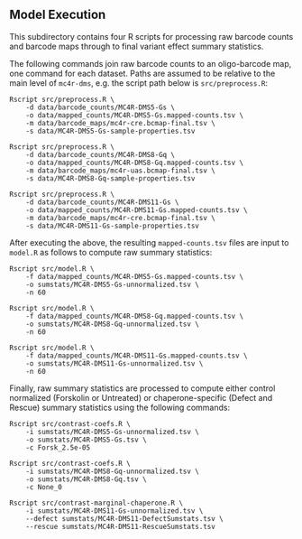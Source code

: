 ## Model Execution

This subdirectory contains four R scripts for processing raw barcode counts and barcode maps through to final variant effect summary statistics.

The following commands join raw barcode counts to an oligo-barcode map, one command for each dataset. Paths are assumed to be relative to the main level of `mc4r-dms`, e.g. the script path below is `src/preprocess.R`:

```
Rscript src/preprocess.R \
    -d data/barcode_counts/MC4R-DMS5-Gs \
    -o data/mapped_counts/MC4R-DMS5-Gs.mapped-counts.tsv \
    -m data/barcode_maps/mc4r-cre.bcmap-final.tsv \
    -s data/MC4R-DMS5-Gs-sample-properties.tsv

Rscript src/preprocess.R \
    -d data/barcode_counts/MC4R-DMS8-Gq \
    -o data/mapped_counts/MC4R-DMS8-Gq.mapped-counts.tsv \
    -m data/barcode_maps/mc4r-uas.bcmap-final.tsv \
    -s data/MC4R-DMS8-Gq-sample-properties.tsv

Rscript src/preprocess.R \
    -d data/barcode_counts/MC4R-DMS11-Gs \
    -o data/mapped_counts/MC4R-DMS11-Gs.mapped-counts.tsv \
    -m data/barcode_maps/mc4r-cre.bcmap-final.tsv \
    -s data/MC4R-DMS11-Gs-sample-properties.tsv
```

After executing the above, the resulting `mapped-counts.tsv` files are input to `model.R` as follows to compute raw summary statistics:

```
Rscript src/model.R \
    -f data/mapped_counts/MC4R-DMS5-Gs.mapped-counts.tsv \
    -o sumstats/MC4R-DMS5-Gs-unnormalized.tsv \
    -n 60

Rscript src/model.R \
    -f data/mapped_counts/MC4R-DMS8-Gq.mapped-counts.tsv \
    -o sumstats/MC4R-DMS8-Gq-unnormalized.tsv \
    -n 60

Rscript src/model.R \
    -f data/mapped_counts/MC4R-DMS11-Gs.mapped-counts.tsv \
    -o sumstats/MC4R-DMS11-Gs-unnormalized.tsv \
    -n 60
```

Finally, raw summary statistics are processed to compute either control normalized (Forskolin or Untreated) or chaperone-specific (Defect and Rescue) summary statistics using the following commands:

```
Rscript src/contrast-coefs.R \
    -i sumstats/MC4R-DMS5-Gs-unnormalized.tsv \
    -o sumstats/MC4R-DMS5-Gs.tsv \
    -c Forsk_2.5e-05

Rscript src/contrast-coefs.R \
    -i sumstats/MC4R-DMS8-Gq-unnormalized.tsv \
    -o sumstats/MC4R-DMS8-Gq.tsv \
    -c None_0

Rscript src/contrast-marginal-chaperone.R \
    -i sumstats/MC4R-DMS11-Gs-unnormalized.tsv \
    --defect sumstats/MC4R-DMS11-DefectSumstats.tsv \
    --rescue sumstats/MC4R-DMS11-RescueSumstats.tsv 
```
